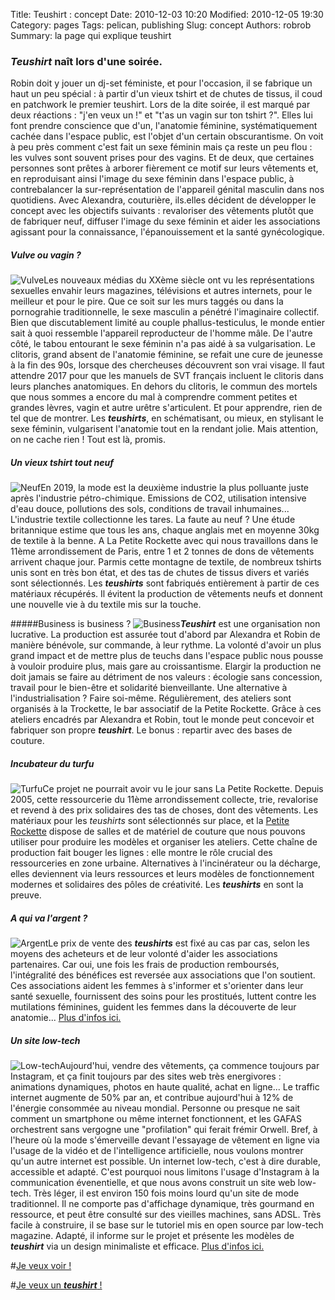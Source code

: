 Title: Teushirt : concept
Date: 2010-12-03 10:20
Modified: 2010-12-05 19:30
Category: pages
Tags: pelican, publishing
Slug: concept
Authors: robrob
Summary: la page qui explique teushirt

### ***Teushirt*** naît lors d'une soirée.
Robin doit y jouer un dj-set féministe, et pour l'occasion, il se fabrique un haut un peu spécial : à partir d'un vieux tshirt et de chutes de tissus, il coud en patchwork le premier teushirt. Lors de la dite soirée, il est marqué par deux réactions : "j'en veux un !" et "t'as un vagin sur ton tshirt ?". Elles lui font prendre conscience que d'un, l'anatomie féminine, systématiquement cachée dans l'espace public, est l'objet d'un certain obscurantisme. On voit à peu près comment c'est fait un sexe féminin mais ça reste un peu flou : les vulves sont souvent prises pour des vagins. Et de deux, que certaines personnes sont prêtes à arborer fièrement ce motif sur leurs vêtements et, en reproduisant ainsi l'image du sexe féminin dans l'espace public, à contrebalancer la sur-représentation de l'appareil génital masculin dans nos quotidiens. 
Avec Alexandra, couturière, ils.elles décident de développer le concept avec les objectifs suivants : revaloriser des vêtements plutôt que de fabriquer neuf, diffuser l'image du sexe féminin et aider les associations agissant pour la connaissance, l'épanouissement et la santé gynécologique.

##### Vulve ou vagin ?
![Vulve]({static}/images/test.png#left)Les nouveaux médias du XXème siècle ont vu les représentations sexuelles envahir leurs magazines, télévisions et autres internets, pour le meilleur et pour le pire. Que ce soit sur les murs taggés ou dans la pornograhie traditionnelle, le sexe masculin a pénétré l'imaginaire collectif. Bien que discutablement limité au couple phallus-testiculus, le monde entier sait à quoi ressemble l'appareil reproducteur de l'homme mâle. De l'autre côté, le tabou entourant le sexe féminin n'a pas aidé à sa vulgarisation. Le clitoris, grand absent de l'anatomie féminine, se refait une cure de jeunesse à la fin des 90s, lorsque des chercheuses découvrent son vrai visage. Il faut attendre 2017 pour que les manuels de SVT français incluent le clitoris dans leurs planches anatomiques. En dehors du clitoris, le commun des mortels que nous sommes a encore du mal à comprendre comment petites et grandes lèvres, vagin et autre urêtre s'articulent. Et pour apprendre, rien de tel que de montrer. Les ***teushirts***, en schématisant, ou mieux, en stylisant le sexe féminin, vulgarisent l'anatomie tout en la rendant jolie. Mais attention, on ne cache rien ! Tout est là, promis.


##### Un vieux tshirt tout neuf
![Neuf]({static}/images/test.png#right)En 2019, la mode est la deuxième industrie la plus polluante juste après l'industrie pétro-chimique. Emissions de CO2, utilisation intensive d'eau douce, pollutions des sols, conditions de travail inhumaines... L'industrie textile collectionne les tares. La faute au neuf ? Une étude britannique estime que tous les ans, chaque anglais met en moyenne 30kg de textile à la benne. A La Petite Rockette avec qui nous travaillons dans le 11ème arrondissement de Paris, entre 1 et 2 tonnes de dons de vêtements arrivent chaque jour. Parmis cette montagne de textile, de nombreux tshirts unis sont en très bon état, et des tas de chutes de tissus divers et variés sont sélectionnés. Les ***teushirts*** sont fabriqués entièrement à partir de ces matériaux récupérés. Il évitent la production de vêtements neufs et donnent une nouvelle vie à du textile mis sur la touche.

#####Business is business ?
![Business]({static}/images/test.png#left)***Teushirt*** est une organisation non lucrative. La production est assurée tout d'abord par Alexandra et Robin de manière bénévole, sur commande, à leur rythme. La volonté d'avoir un plus grand impact et de mettre plus de teuchs dans l'espace public nous pousse à vouloir produire plus, mais gare au croissantisme. Elargir la production ne doit jamais se faire au détriment de nos valeurs : écologie sans concession, travail pour le bien-être et solidarité bienveillante. Une alternative à l'industrialisation ? Faire soi-même. Régulièrement, des ateliers sont organisés à la Trockette, le bar associatif de la Petite Rockette. Grâce à ces ateliers encadrés par Alexandra et Robin, tout le monde peut concevoir et fabriquer son propre ***teushirt***. Le bonus : repartir avec des bases de couture.

##### Incubateur du turfu
![Turfu]({static}/images/test.png#right)Ce projet ne pourrait avoir vu le jour sans La Petite Rockette. Depuis 2005, cette ressourcerie du 11ème arrondissement collecte, trie, revalorise et revend à des prix solidaires des tas de choses, dont des vêtements. Les matériaux pour les *teushirts* sont sélectionnés sur place, et la [Petite Rockette](http://www.lapetiterockette.org/) dispose de salles et de matériel de couture que nous pouvons utiliser pour produire les modèles et organiser les ateliers. Cette chaîne de production fait bouger les lignes : elle montre le rôle crucial des ressourceries en zone urbaine. Alternatives à l'incinérateur ou la décharge, elles deviennent via leurs ressources et leurs modèles de fonctionnement modernes et solidaires des pôles de créativité. Les ***teushirts*** en sont la preuve.

##### A qui va l'argent ?
![Argent]({static}/images/test.png#left)Le prix de vente des ***teushirts*** est fixé au cas par cas, selon les moyens des acheteurs et de leur volonté d'aider les associations partenaires. Car oui, une fois les frais de production remboursés, l'intégralité des bénéfices est reversée aux associations que l'on soutient. Ces associations aident les femmes à s'informer et s'orienter dans leur santé sexuelle, fournissent des soins pour les prostitués, luttent contre les mutilations féminines, guident les femmes dans la découverte de leur anatomie... [Plus d'infos ici.]({filename}/pages/assos.md)

##### Un site low-tech
![Low-tech]({static}/images/test.png#right)Aujourd'hui, vendre des vêtements, ça commence toujours par Instagram, et ça finit toujours par des sites web très energivores : animations dynamiques, photos en haute qualité, achat en ligne... Le traffic internet augmente de 50% par an, et contribue aujourd'hui à 12% de l'énergie consommée au niveau mondial. Personne ou presque ne sait comment un smartphone ou même internet fonctionnent, et les GAFAS orchestrent sans vergogne une "profilation" qui ferait frémir Orwell. Bref, à l'heure où la mode s'émerveille devant l'essayage de vêtement en ligne via l'usage de la vidéo et de l'intelligence artificielle, nous voulons montrer qu'un autre internet est possible. Un internet low-tech, c'est à dire durable, accessible et adapté. C'est pourquoi nous limitons l'usage d'Instagram à la communication évenentielle, et que nous avons construit un site web low-tech. Très léger, il est environ 150 fois moins lourd qu'un site de mode traditionnel. Il ne comporte pas d'affichage dynamique, très gourmand en ressource, et peut être consulté sur des vieilles machines, sans ADSL. Très facile à construire, il se base sur le tutoriel mis en open source par low-tech magazine. Adapté, il informe sur le projet et présente les modèles de ***teushirt*** via un design minimaliste et efficace. [Plus d'infos ici.]({filename}/pages/low-tech.md)


#[Je veux voir !]({filename}/pages/gallerie.md)

#[Je veux un ***teushirt*** !]({filename}/pages/contact.md)